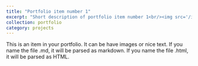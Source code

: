 ```yaml
---
title: "Portfolio item number 1"
excerpt: "Short description of portfolio item number 1<br/><img src='/images/500x300.png'>"
collection: portfolio
category: projects
---
```


This is an item in your portfolio. It can be have images or nice text. If you name the file .md, it will be parsed as markdown. If you name the file .html, it will be parsed as HTML. 
